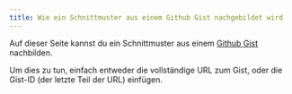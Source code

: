 ```yaml
---
title: Wie ein Schnittmuster aus einem Github Gist nachgebildet wird
---
```


Auf dieser Seite kannst du ein Schnittmuster aus einem [Github Gist](https://gist.github.com/) nachbilden.

Um dies zu tun, einfach entweder die vollständige URL zum Gist, oder die Gist-ID (der letzte Teil der URL) einfügen.
